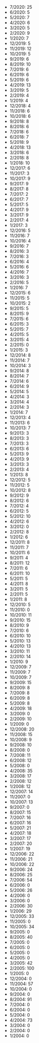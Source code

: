 *  7/2020: 25
*  6/2020: 5
*  5/2020: 7
*  4/2020: 6
*  3/2020: 5
*  2/2020: 9
*  1/2020: 7
*  12/2019: 5
*  11/2019: 12
*  10/2019: 5
*  9/2019: 6
*  8/2019: 10
*  7/2019: 6
*  6/2019: 6
*  5/2019: 6
*  4/2019: 13
*  3/2019: 5
*  2/2019: 4
*  1/2019: 4
*  12/2018: 4
*  11/2018: 6
*  10/2018: 6
*  9/2018: 8
*  8/2018: 6
*  7/2018: 6
*  6/2018: 7
*  5/2018: 9
*  4/2018: 13
*  3/2018: 6
*  2/2018: 8
*  1/2018: 10
*  12/2017: 6
*  11/2017: 3
*  10/2017: 9
*  9/2017: 9
*  8/2017: 8
*  7/2017: 2
*  6/2017: 7
*  5/2017: 5
*  4/2017: 9
*  3/2017: 9
*  2/2017: 4
*  1/2017: 3
*  12/2016: 5
*  11/2016: 7
*  10/2016: 4
*  9/2016: 7
*  8/2016: 3
*  7/2016: 3
*  6/2016: 4
*  5/2016: 6
*  4/2016: 7
*  3/2016: 3
*  2/2016: 5
*  1/2016: 7
*  12/2015: 6
*  11/2015: 5
*  10/2015: 2
*  9/2015: 5
*  8/2015: 9
*  7/2015: 6
*  6/2015: 3
*  5/2015: 7
*  4/2015: 5
*  3/2015: 4
*  2/2015: 0
*  1/2015: 3
*  12/2014: 8
*  11/2014: 7
*  10/2014: 3
*  9/2014: 8
*  8/2014: 7
*  7/2014: 6
*  6/2014: 9
*  5/2014: 5
*  4/2014: 3
*  3/2014: 4
*  2/2014: 3
*  1/2014: 7
*  12/2013: 4
*  11/2013: 6
*  10/2013: 7
*  9/2013: 3
*  8/2013: 3
*  7/2013: 3
*  6/2013: 6
*  5/2013: 9
*  4/2013: 9
*  3/2013: 3
*  2/2013: 4
*  1/2013: 8
*  12/2012: 5
*  11/2012: 5
*  10/2012: 8
*  9/2012: 9
*  8/2012: 6
*  7/2012: 4
*  6/2012: 5
*  5/2012: 10
*  4/2012: 6
*  3/2012: 0
*  2/2012: 8
*  1/2012: 6
*  12/2011: 8
*  11/2011: 7
*  10/2011: 6
*  9/2011: 4
*  8/2011: 12
*  7/2011: 6
*  6/2011: 10
*  5/2011: 5
*  4/2011: 8
*  3/2011: 5
*  2/2011: 5
*  1/2011: 8
*  12/2010: 5
*  11/2010: 0
*  10/2010: 11
*  9/2010: 15
*  8/2010: 9
*  7/2010: 6
*  6/2010: 10
*  5/2010: 13
*  4/2010: 13
*  3/2010: 11
*  2/2010: 14
*  1/2010: 9
*  12/2009: 7
*  11/2009: 7
*  10/2009: 7
*  9/2009: 15
*  8/2009: 8
*  7/2009: 8
*  6/2009: 8
*  5/2009: 8
*  4/2009: 18
*  3/2009: 0
*  2/2009: 10
*  1/2009: 0
*  12/2008: 20
*  11/2008: 15
*  10/2008: 9
*  9/2008: 10
*  8/2008: 0
*  7/2008: 11
*  6/2008: 12
*  5/2008: 0
*  4/2008: 35
*  3/2008: 17
*  2/2008: 12
*  1/2008: 12
*  12/2007: 14
*  11/2007: 0
*  10/2007: 13
*  9/2007: 0
*  8/2007: 15
*  7/2007: 16
*  6/2007: 16
*  5/2007: 21
*  4/2007: 18
*  3/2007: 17
*  2/2007: 20
*  1/2007: 19
*  12/2006: 22
*  11/2006: 21
*  10/2006: 22
*  9/2006: 24
*  8/2006: 25
*  7/2006: 54
*  6/2006: 0
*  5/2006: 26
*  4/2006: 0
*  3/2006: 0
*  2/2006: 30
*  1/2006: 29
*  12/2005: 33
*  11/2005: 0
*  10/2005: 34
*  9/2005: 0
*  8/2005: 40
*  7/2005: 0
*  6/2005: 0
*  5/2005: 0
*  4/2005: 0
*  3/2005: 42
*  2/2005: 100
*  1/2005: 0
*  12/2004: 0
*  11/2004: 57
*  10/2004: 0
*  9/2004: 0
*  8/2004: 91
*  7/2004: 0
*  6/2004: 0
*  5/2004: 0
*  4/2004: 73
*  3/2004: 0
*  2/2004: 0
*  1/2004: 0